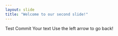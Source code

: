 ```yaml
---
layout: slide
title: "Welcome to our second slide!"
---
```

Test Commit
Your text
Use the left arrow to go back!
